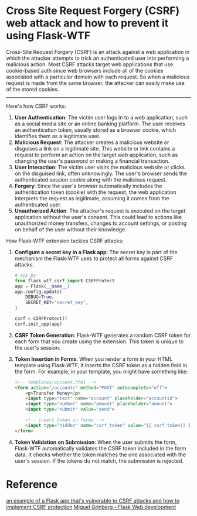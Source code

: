 # Cross Site Request Forgery (CSRF) web attack and how to prevent it using Flask-WTF

Cross-Site Request Forgery (CSRF) is an attack against a web application in which the attacker attempts to trick an authenticated user into performing a malicious action. Most CSRF attacks target web applications that use cookie-based auth since web browsers include all of the cookies associated with a particular domain with each request. So when a malicious request is made from the same browser, the attacker can easily make use of the stored cookies.

---

Here's how CSRF works: 
1. **User Authentication**: The victim user logs in to a web application, such as a social media site or an online banking platform. The user receives an authentication token, usually stored as a browser cookie, which identifies them as a legitimate user.
2. **Malicious Request**: The attacker creates a malicious website or disguises a link on a legitimate site. This website or link contains a request to perform an action on the target web application, such as changing the user's password or making a financial transaction.
3. **User Interaction**: The victim user visits the malicious website or clicks on the disguised link, often unknowingly. The user's browser sends the authenticated session cookie along with the malicious request.
4. **Forgery**: Since the user's browser automatically includes the authentication token (cookie) with the request, the web application interprets the request as legitimate, assuming it comes from the authenticated user.
5. **Unauthorized Action**: The attacker's request is executed on the target application without the user's consent. This could lead to actions like unauthorized money transfers, changes to account settings, or posting on behalf of the user without their knowledge.

How Flask-WTF extension tackles CSRF attacks:
1. **Configure a secret key in a Flask app**: The secret key is part of the mechanism the Flask-WTF uses to protect all forms against CSRF attacks.

    ```PYTHON
    # app.py
    from flask_wtf.csrf import CSRFProtect
    app = Flask(__name__)
    app.config.update(
        DEBUG=True,
        SECRET_KEY="secret_key",
    )

    csrf = CSRFProtect()
    csrf.init_app(app)
    ```

2. **CSRF Token Generation**: Flask-WTF generates a random CSRF token for each form that you create using the extension. This token is unique to the user's session. 
3. **Token Insertion in Forms**: When you render a form in your HTML template using Flask-WTF, it inserts the CSRF token as a hidden field in the form. For example, in your template, you might have something like:

    ```HTML
    <!-- templates/account.html -->
    <form action="/accounts" method="POST" autocomplete="off">
        <p>Transfer Money</p>
        <input type="text" name="account" placeholder="accountid">
        <input type="number" name="amount" placeholder="amount">
        <input type="submit" value="send">

        <!-- insert token in forms -->
        <input type="hidden" name="csrf_token" value="{{ csrf_token() }}">
    </form>
    ```

4. **Token Validation on Submission**: When the user submits the form, Flask-WTF automatically validates the CSRF token included in the form data. It checks whether the token matches the one associated with the user's session. If the tokens do not match, the submission is rejected.


# Reference
[an example of a Flask app that's vulnerable to CSRF attacks and how to implement CSRF protection](https://testdriven.io/blog/csrf-flask/)
[Miguel Grinberg - Flask Web development](https://www.oreilly.com/library/view/flask-web-development/9781491991725/)